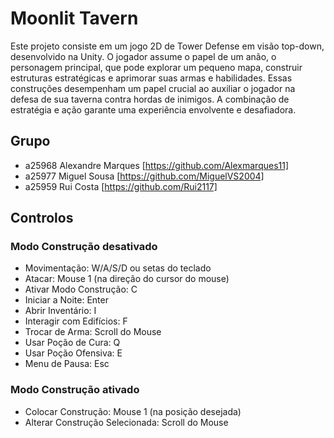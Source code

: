 # Moonlit Tavern
Este projeto consiste em um jogo 2D de Tower Defense em visão top-down, desenvolvido na Unity. O jogador assume o papel de um anão, o personagem principal, que pode explorar um pequeno mapa, construir estruturas estratégicas e aprimorar suas armas e habilidades. Essas construções desempenham um papel crucial ao auxiliar o jogador na defesa de sua taverna contra hordas de inimigos. A combinação de estratégia e ação garante uma experiência envolvente e desafiadora.

## Grupo

- a25968 Alexandre Marques [https://github.com/Alexmarques11]
- a25977 Miguel Sousa [https://github.com/MiguelVS2004]
- a25959 Rui Costa [https://github.com/Rui2117]

## Controlos
### Modo Construção desativado
- Movimentação: W/A/S/D ou setas do teclado
- Atacar: Mouse 1 (na direção do cursor do mouse)
- Ativar Modo Construção: C
- Iniciar a Noite: Enter
- Abrir Inventário: I
- Interagir com Edifícios: F
- Trocar de Arma: Scroll do Mouse
- Usar Poção de Cura: Q
- Usar Poção Ofensiva: E
- Menu de Pausa: Esc
### Modo Construção ativado
- Colocar Construção: Mouse 1 (na posição desejada)
- Alterar Construção Selecionada: Scroll do Mouse
  
  
